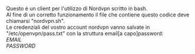 Questo è un client per l'utilizzo di Nordvpn scritto in bash.<br>
Al fine di un corretto funzionamento il file che contiene questo codice deve chiamarsi "nordvpn.sh".<br>
Le credenziali del vostro account nordvpn vanno salvate in "/etc/openvpn/pass.txt" con la struttura email[a capo]password:<br>
<i>EMAIL<br>
PASSWORD</i>

